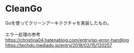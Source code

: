# CleanGo

Goを使ってクリーンアーキテクチャを実装したもの。<br>  
エラー処理の参考<br> 
 https://christina04.hatenablog.com/entry/go-error-handling <br>
 https://techdo.mediado.jp/entry/2019/02/15/120257

